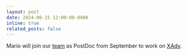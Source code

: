 ```yaml
---
layout: post
date: 2024-06-15 12:00:00-0400
inline: true
related_posts: false
---
```


Mario will join our [team](/team) as PostDoc from September to work on [XAdv](./projects/xadv/).
